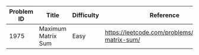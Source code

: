 | Problem ID | Title | Difficulty | Reference
| --- | --- | --- | ---
| 1975 | Maximum Matrix Sum | Easy | https://leetcode.com/problems/maximum-matrix-sum/
